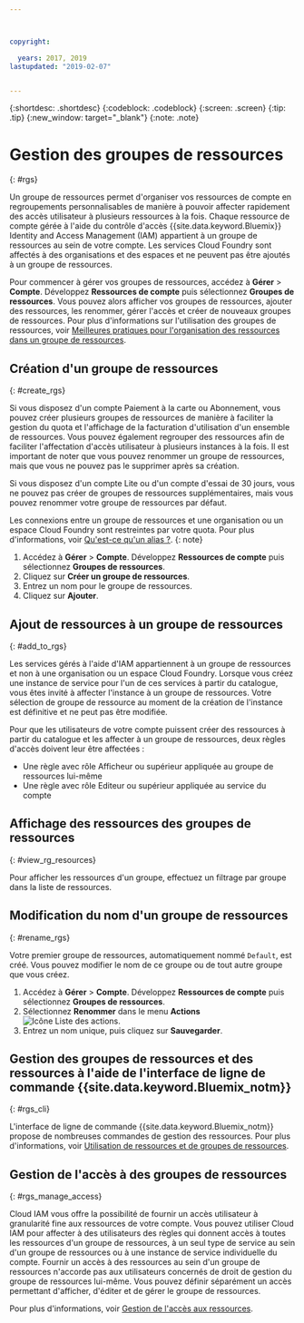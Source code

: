 ```yaml
---



copyright:

  years: 2017, 2019
lastupdated: "2019-02-07"


---
```


{:shortdesc: .shortdesc}
{:codeblock: .codeblock}
{:screen: .screen}
{:tip: .tip}
{:new_window: target="_blank"}
{:note: .note}

# Gestion des groupes de ressources
{: #rgs}

Un groupe de ressources permet d'organiser vos ressources de compte en regroupements personnalisables de manière à pouvoir affecter rapidement des accès utilisateur à plusieurs ressources à la fois. Chaque ressource de compte gérée à l'aide du contrôle d'accès {{site.data.keyword.Bluemix}} Identity and Access Management (IAM) appartient à un groupe de ressources au sein de votre compte. Les services Cloud Foundry sont affectés à des organisations et des espaces et ne peuvent pas être ajoutés à un groupe de ressources.

Pour commencer à gérer vos groupes de ressources, accédez à **Gérer** &gt; **Compte**. Développez **Ressources de compte** puis sélectionnez **Groupes de ressources**. Vous pouvez alors afficher vos groupes de ressources, ajouter des ressources, les renommer, gérer l'accès et créer de nouveaux groupes de ressources. Pour plus d'informations sur l'utilisation des groupes de ressources, voir [Meilleures pratiques pour l'organisation des ressources dans un groupe de ressources](/docs/resources?topic=resources-bp_resourcegroups).


## Création d'un groupe de ressources
{: #create_rgs}

Si vous disposez d'un compte Paiement à la carte ou Abonnement, vous pouvez créer plusieurs groupes de ressources de manière à faciliter la gestion du quota et l'affichage de la facturation d'utilisation d'un ensemble de ressources. Vous pouvez également regrouper des ressources afin de faciliter l'affectation d'accès utilisateur à plusieurs instances à la fois. Il est important de noter que vous pouvez renommer un groupe de ressources, mais que vous ne pouvez pas le supprimer après sa création.

Si vous disposez d'un compte Lite ou d'un compte d'essai de 30 jours, vous ne pouvez pas créer de groupes de ressources supplémentaires, mais vous pouvez renommer votre groupe de ressources par défaut.

Les connexions entre un groupe de ressources et une organisation ou un espace Cloud Foundry sont restreintes par votre quota. Pour plus d'informations, voir [Qu'est-ce qu'un alias ?](/docs/resources?topic=resources-connect_app#what_is_alias).
{: note}

1. Accédez à **Gérer** &gt; **Compte**. Développez **Ressources de compte** puis sélectionnez **Groupes de ressources**. 
2. Cliquez sur **Créer un groupe de ressources**.
3. Entrez un nom pour le groupe de ressources.
4. Cliquez sur **Ajouter**.

## Ajout de ressources à un groupe de ressources
{: #add_to_rgs}

Les services gérés à l'aide d'IAM appartiennent à un groupe de ressources et non à une organisation ou un espace Cloud Foundry. Lorsque vous créez une instance de service pour l'un de ces services à partir du catalogue, vous êtes invité à affecter l'instance à un groupe de ressources. Votre sélection de groupe de ressource au moment de la création de l'instance est définitive et ne peut pas être modifiée.

Pour que les utilisateurs de votre compte puissent créer des ressources à partir du catalogue et les affecter à un groupe de ressources, deux règles d'accès doivent leur être affectées :

* Une règle avec rôle Afficheur ou supérieur appliquée au groupe de ressources lui-même
* Une règle avec rôle Editeur ou supérieur appliquée au service du compte

## Affichage des ressources des groupes de ressources
{: #view_rg_resources}

Pour afficher les ressources d'un groupe, effectuez un filtrage par groupe dans la liste de ressources.

## Modification du nom d'un groupe de ressources
{: #rename_rgs}

Votre premier groupe de ressources, automatiquement nommé `Default`, est créé. Vous pouvez modifier le nom de ce groupe ou de tout autre groupe que vous créez.

1. Accédez à **Gérer** &gt; **Compte**. Développez **Ressources de compte** puis sélectionnez **Groupes de ressources**. 
2. Sélectionnez **Renommer** dans le menu **Actions** ![Icône Liste des actions](../icons/action-menu-icon.svg).
3. Entrez un nom unique, puis cliquez sur **Sauvegarder**.

## Gestion des groupes de ressources et des ressources à l'aide de l'interface de ligne de commande {{site.data.keyword.Bluemix_notm}}
{: #rgs_cli}

L'interface de ligne de commande {{site.data.keyword.Bluemix_notm}} propose de nombreuses commandes de gestion des ressources. Pour plus d'informations, voir [Utilisation de ressources et de groupes de ressources](/docs/cli/reference/ibmcloud?topic=cloud-cli-ibmcloud_commands_resource#ibmcloud_commands_resource).

## Gestion de l'accès à des groupes de ressources
{: #rgs_manage_access}

Cloud IAM vous offre la possibilité de fournir un accès utilisateur à granularité fine aux ressources de votre compte. Vous pouvez utiliser Cloud IAM pour affecter à des utilisateurs des règles qui donnent accès à toutes les ressources d'un groupe de ressources, à un seul type de service au sein d'un groupe de ressources ou à une instance de service individuelle du compte. Fournir un accès à des ressources au sein d'un groupe de ressources n'accorde pas aux utilisateurs concernés de droit de gestion du groupe de ressources lui-même. Vous pouvez définir séparément un accès permettant d'afficher, d'éditer et de gérer le groupe de ressources.

Pour plus d'informations, voir [Gestion de l'accès aux ressources](/docs/iam?topic=iam-iammanidaccser).
